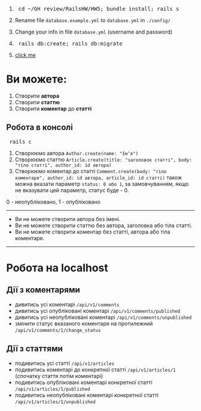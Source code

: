 1. <pre> cd ~/GH_review/RailsHW/HW5; bundle install; rails s </pre>

2. Rename file `database.example.yml` to `database.yml` in `./config/`
3. Change your info in file `database.yml` (username and password)
4. <pre> rails db:create; rails db:migrate </pre>
5. [click me](http://[::1]:3000)
# Ви можете:
1. Створити **автора**
2. Створити **статтю**
3. Створити **коментар** до **статті**

## Робота в консолі
<pre> rails c </pre>
1. Створюємо автора `Author.create(name: "Імʼя")`
2. Створюємо статтю `Article.create(title: "заголовок статті", body: "тіло статті", author_id: id автора)`
3. Створюємо коментар до статті `Comment.create(body: "тіло коментаря", author_id: id автора, article_id: id статті)`
також можна вказати параметр `status: 0 або 1`, за замовчуванням, якщо не вказувати цей параметр, статус буде - 0.

0 - неопубліковано, 1 - опубліковано
___
* Ви не можете створити автора без імені.
* Ви не можете створити статтю без автора, заголовка або тіла статті.
* Ви не можете створити коментар без статті, автора або тіла коментаря.
___

# Робота на localhost
## Дії з коментарями
* дивитись усі коментарі `/api/v1/comments`
* дивитись усі опубліковані коментарі `/api/v1/comments/published`
* дивитись усі неопубліковані коментарі `/api/v1/comments/unpublished`
* змінити статус вказаного коментаря на протилежний `/api/v1/comments/1/change_status`
## Дії з статтями
* подивитись усі статті `/api/v1/articles`
* подивитись коментарі до конкретної статті `/api/v1/articles/1` (спочатку стаття потім коментарі)
* подивитись опубліковані коментарі конкретної статті `/api/v1/articles/1/published`
* подивитись неопубліковані коментарі конкретної статті `/api/v1/articles/1/unpublished`
